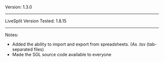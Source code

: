 Version:
1.3.0

----------------------------------------------
LiveSplit Version Tested:
1.8.15

----------------------------------------------
Notes:

- Added the ability to import and export from spreadsheets. (As .tsv (tab-separated files)
- Made the SGL source code available to everyone